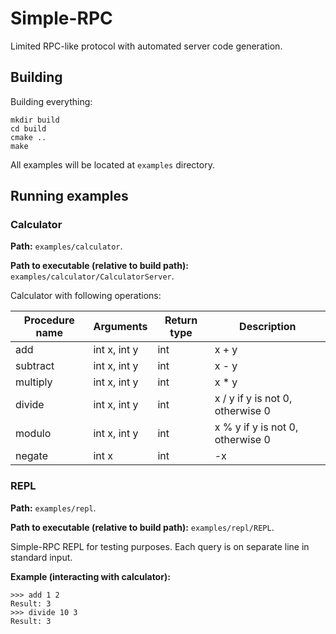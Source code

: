 # Simple-RPC

Limited RPC-like protocol with automated server code generation.

## Building

Building everything:

```
mkdir build
cd build
cmake ..
make
```

All examples will be located at `examples` directory.

## Running examples

### Calculator

**Path:** `examples/calculator`.

**Path to executable (relative to build path):**
`examples/calculator/CalculatorServer`.

Calculator with following operations:

| Procedure name | Arguments    | Return type | Description                      |
|----------------|--------------|-------------|----------------------------------|
| add            | int x, int y | int         | x + y                            |
| subtract       | int x, int y | int         | x - y                            |
| multiply       | int x, int y | int         | x * y                            |
| divide         | int x, int y | int         | x / y if y is not 0, otherwise 0 |
| modulo         | int x, int y | int         | x % y if y is not 0, otherwise 0 |
| negate         | int x        | int         | -x                               |

### REPL

**Path:** `examples/repl`.

**Path to executable (relative to build path):** `examples/repl/REPL`.

Simple-RPC REPL for testing purposes. Each query is on separate line
in standard input.

**Example (interacting with calculator):**

```
>>> add 1 2
Result: 3
>>> divide 10 3
Result: 3
```
